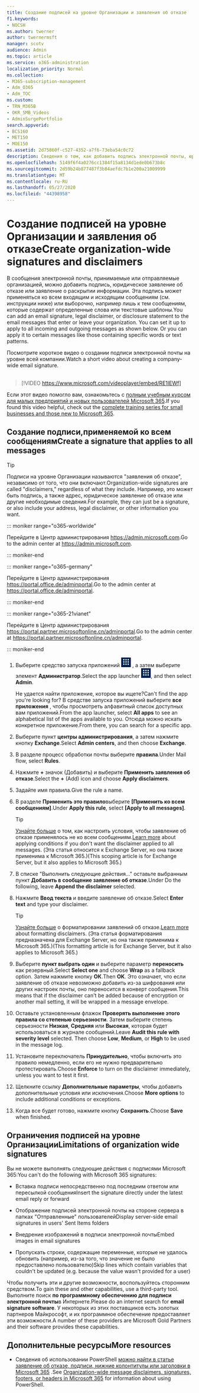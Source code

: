 ```yaml
---
title: Создание подписей на уровне Организации и заявления об отказе
f1.keywords:
- NOCSH
ms.author: twerner
author: twernermsft
manager: scotv
audience: Admin
ms.topic: article
ms.service: o365-administration
localization_priority: Normal
ms.collection:
- M365-subscription-management
- Adm_O365
- Adm_TOC
ms.custom:
- TRN_M365B
- OKR_SMB_Videos
- AdminSurgePortfolio
search.appverid:
- BCS160
- MET150
- MOE150
ms.assetid: 2d75860f-c527-4352-a7f6-73eba54c0c72
description: Сведения о том, как добавить подпись электронной почты, юридическое заявление или раскрытие, во все сообщения электронной почты, которые вводят или выходят из Организации.
ms.openlocfilehash: 5149f6f4a0276cc1384f15a8134d1ede0b673b8c
ms.sourcegitcommit: 2d59b24b877487f3b84aefdc7b1e200a21009999
ms.translationtype: MT
ms.contentlocale: ru-RU
ms.lasthandoff: 05/27/2020
ms.locfileid: "44398958"
---
```

# <a name="create-organization-wide-signatures-and-disclaimers"></a><span data-ttu-id="1ff34-103">Создание подписей на уровне Организации и заявления об отказе</span><span class="sxs-lookup"><span data-stu-id="1ff34-103">Create organization-wide signatures and disclaimers</span></span>

 <span data-ttu-id="1ff34-p101">В сообщения электронной почты, принимаемые или отправляемые организацией, можно добавить подпись, юридическое заявление об отказе или заявление о раскрытии информации. Эта подпись может применяться ко всем входящим и исходящим сообщениям (см. инструкции ниже) или выборочно, например лишь к тем сообщениям, которые содержат определенные слова или текстовые шаблоны.</span><span class="sxs-lookup"><span data-stu-id="1ff34-p101">You can add an email signature, legal disclaimer, or disclosure statement to the email messages that enter or leave your organization. You can set it up to apply to all incoming and outgoing messages as shown below. Or you can apply it to certain messages like those containing specific words or text patterns.</span></span>

 <span data-ttu-id="1ff34-107">Посмотрите короткое видео о создании подписи электронной почты на уровне всей компании.</span><span class="sxs-lookup"><span data-stu-id="1ff34-107">Watch a short video about creating a company-wide email signature.</span></span> <br><br>
  
> [!VIDEO https://www.microsoft.com/videoplayer/embed/RE1IEWf] 

<span data-ttu-id="1ff34-108">Если этот видео помогло вам, ознакомьтесь с [полным учебным курсом для малых предприятий и новых пользователей Microsoft 365](https://support.office.com/article/6ab4bbcd-79cf-4000-a0bd-d42ce4d12816).</span><span class="sxs-lookup"><span data-stu-id="1ff34-108">If you found this video helpful, check out the [complete training series for small businesses and those new to Microsoft 365](https://support.office.com/article/6ab4bbcd-79cf-4000-a0bd-d42ce4d12816).</span></span>

## <a name="create-a-signature-that-applies-to-all-messages"></a><span data-ttu-id="1ff34-109">Создание подписи,применяемой ко всем сообщениям</span><span class="sxs-lookup"><span data-stu-id="1ff34-109">Create a signature that applies to all messages</span></span>

> [!TIP]
> <span data-ttu-id="1ff34-110">Подписи на уровне Организации называются "заявления об отказе", независимо от того, что они включают.</span><span class="sxs-lookup"><span data-stu-id="1ff34-110">Organization-wide signatures are called "disclaimers," regardless of what they include.</span></span> <span data-ttu-id="1ff34-111">Например, это может быть подпись, а также адрес, юридическое заявление об отказе или другие необходимые сведения.</span><span class="sxs-lookup"><span data-stu-id="1ff34-111">For example, they can just be a signature, or also include your address, legal disclaimer, or other information you want.</span></span>
    
::: moniker range="o365-worldwide"

<span data-ttu-id="1ff34-112">Перейдите в Центр администрирования <a href="https://go.microsoft.com/fwlink/p/?linkid=2024339" target="_blank">https://admin.microsoft.com</a>.</span><span class="sxs-lookup"><span data-stu-id="1ff34-112">Go to the admin center at <a href="https://go.microsoft.com/fwlink/p/?linkid=2024339" target="_blank">https://admin.microsoft.com</a>.</span></span>

::: moniker-end

::: moniker range="o365-germany"

<span data-ttu-id="1ff34-113">Перейдите в Центр администрирования <a href="https://go.microsoft.com/fwlink/p/?linkid=848041" target="_blank">https://portal.office.de/adminportal</a>.</span><span class="sxs-lookup"><span data-stu-id="1ff34-113">Go to the admin center at <a href="https://go.microsoft.com/fwlink/p/?linkid=848041" target="_blank">https://portal.office.de/adminportal</a>.</span></span>

::: moniker-end

::: moniker range="o365-21vianet"

<span data-ttu-id="1ff34-114">Перейдите в Центр администрирования <a href="https://go.microsoft.com/fwlink/p/?linkid=850627" target="_blank">https://portal.partner.microsoftonline.cn/adminportal</a>.</span><span class="sxs-lookup"><span data-stu-id="1ff34-114">Go to the admin center at <a href="https://go.microsoft.com/fwlink/p/?linkid=850627" target="_blank">https://portal.partner.microsoftonline.cn/adminportal</a>.</span></span>

::: moniker-end

1. <span data-ttu-id="1ff34-115">Выберите средство запуска приложений ![ и значок запуска приложений ](../../media/7502f4ec-3c9a-435d-a7b4-b9cda85189a7.png) , а затем выберите элемент **Администратор**.</span><span class="sxs-lookup"><span data-stu-id="1ff34-115">Select the app launcher ![The app launcher icon](../../media/7502f4ec-3c9a-435d-a7b4-b9cda85189a7.png), and then select **Admin**.</span></span>
   
    <span data-ttu-id="1ff34-116">Не удается найти приложение, которое вы ищете?</span><span class="sxs-lookup"><span data-stu-id="1ff34-116">Can't find the app you're looking for?</span></span> <span data-ttu-id="1ff34-117">В средстве запуска приложений выберите **все приложения** , чтобы просмотреть алфавитный список доступных вам приложений.</span><span class="sxs-lookup"><span data-stu-id="1ff34-117">From the app launcher, select **All apps** to see an alphabetical list of the apps available to you.</span></span> <span data-ttu-id="1ff34-118">Отсюда можно искать конкретное приложение.</span><span class="sxs-lookup"><span data-stu-id="1ff34-118">From there, you can search for a specific app.</span></span> 
    
2. <span data-ttu-id="1ff34-119">Выберите пункт **центры администрирования**, а затем нажмите кнопку **Exchange**.</span><span class="sxs-lookup"><span data-stu-id="1ff34-119">Select **Admin centers**, and then choose **Exchange**.</span></span>
    
3. <span data-ttu-id="1ff34-120">В разделе процесс обработки почты выберите **правила**.</span><span class="sxs-lookup"><span data-stu-id="1ff34-120">Under Mail flow, select **Rules**.</span></span>
    
4. <span data-ttu-id="1ff34-121">Нажмите **+** значок (Добавить) и выберите **Применить заявления об отказе**.</span><span class="sxs-lookup"><span data-stu-id="1ff34-121">Select the **+** (Add) icon and choose **Apply disclaimers**.</span></span>
    
5. <span data-ttu-id="1ff34-122">Задайте имя правила.</span><span class="sxs-lookup"><span data-stu-id="1ff34-122">Give the rule a name.</span></span>
    
6. <span data-ttu-id="1ff34-123">В разделе **Применить это правило**выберите **[Применить ко всем сообщениям]**.</span><span class="sxs-lookup"><span data-stu-id="1ff34-123">Under **Apply this rule**, select **[Apply to all messages]**.</span></span>
    
    > [!TIP]
    > <span data-ttu-id="1ff34-124">[Узнайте больше](https://docs.microsoft.com/Exchange/policy-and-compliance/mail-flow-rules/signatures#Scoping) о том, как настроить условия, чтобы заявление об отказе применялось не ко всем сообщениям.</span><span class="sxs-lookup"><span data-stu-id="1ff34-124">[Learn more](https://docs.microsoft.com/Exchange/policy-and-compliance/mail-flow-rules/signatures#Scoping) about applying conditions if you don't want the disclaimer applied to all messages.</span></span> <span data-ttu-id="1ff34-125">(Эта статья относится к Exchange Server, но она также применима к Microsoft 365.)</span><span class="sxs-lookup"><span data-stu-id="1ff34-125">(This scoping article is for Exchange Server, but it also applies to Microsoft 365.)</span></span> 
  
7. <span data-ttu-id="1ff34-126">В списке "Выполнить следующие действия..." оставьте выбранным пункт **Добавить в сообщение заявление об отказе**.</span><span class="sxs-lookup"><span data-stu-id="1ff34-126">Under Do the following, leave **Append the disclaimer** selected.</span></span> 
    
8.  <span data-ttu-id="1ff34-127">Нажмите **Ввод текста** и введите заявление об отказе.</span><span class="sxs-lookup"><span data-stu-id="1ff34-127">Select **Enter text** and type your disclaimer.</span></span> 
    
    > [!TIP]
    > <span data-ttu-id="1ff34-128">[Узнайте больше](https://docs.microsoft.com/Exchange/policy-and-compliance/mail-flow-rules/signatures#FormatDisclaimer) о форматировании заявлений об отказе.</span><span class="sxs-lookup"><span data-stu-id="1ff34-128">[Learn more](https://docs.microsoft.com/Exchange/policy-and-compliance/mail-flow-rules/signatures#FormatDisclaimer) about formatting disclaimers.</span></span> <span data-ttu-id="1ff34-129">(Эта статья форматирования предназначена для Exchange Server, но она также применима к Microsoft 365.)</span><span class="sxs-lookup"><span data-stu-id="1ff34-129">(This formatting article is for Exchange Server, but it also applies to Microsoft 365.)</span></span> 

9. <span data-ttu-id="1ff34-130">Выберите **пункт выбрать один** и выберите параметр **переносить** как резервный.</span><span class="sxs-lookup"><span data-stu-id="1ff34-130">Select **Select one** and choose **Wrap** as a fallback option.</span></span> <span data-ttu-id="1ff34-131">Затем нажмите кнопку **ОК**.</span><span class="sxs-lookup"><span data-stu-id="1ff34-131">Then **OK**.</span></span> <span data-ttu-id="1ff34-132">Это означает, что если заявление об отказе невозможно добавить из-за шифрования или других настроек почты, оно переносится в конверт сообщения.</span><span class="sxs-lookup"><span data-stu-id="1ff34-132">This means that if the disclaimer can't be added because of encryption or another mail setting, it will be wrapped in a message envelope.</span></span>
    
10. <span data-ttu-id="1ff34-p107">Оставьте установленным флажок **Проверять выполнение этого правила со степенью серьезности**. Затем выберите степень серьезности **Низкая**, **Средняя** или **Высокая**, которая будет использоваться в журнале сообщений.</span><span class="sxs-lookup"><span data-stu-id="1ff34-p107">Leave **Audit this rule with severity level** selected. Then choose **Low**, **Medium**, or **High** to be used in the message log.</span></span> 
    
11. <span data-ttu-id="1ff34-135">Установите переключатель **Принудительно**, чтобы включить это правило немедленно, если его не нужно предварительно протестировать.</span><span class="sxs-lookup"><span data-stu-id="1ff34-135">Choose **Enforce** to turn on the disclaimer immediately, unless you want to test it first.</span></span> 
    
12. <span data-ttu-id="1ff34-136">Щелкните ссылку **Дополнительные параметры**, чтобы добавить дополнительные условия или исключения.</span><span class="sxs-lookup"><span data-stu-id="1ff34-136">Choose **More options** to include additional conditions or exceptions.</span></span> 
    
13. <span data-ttu-id="1ff34-137">Когда все будет готово, нажмите кнопку **Сохранить**.</span><span class="sxs-lookup"><span data-stu-id="1ff34-137">Choose **Save** when finished.</span></span> 
    
## <a name="limitations-of-organization-wide-signatures"></a><span data-ttu-id="1ff34-138">Ограничения подписей на уровне Организации</span><span class="sxs-lookup"><span data-stu-id="1ff34-138">Limitations of organization wide signatures</span></span>

<span data-ttu-id="1ff34-139">Вы не можете выполнять следующие действия с подписями Microsoft 365:</span><span class="sxs-lookup"><span data-stu-id="1ff34-139">You can't do the following with Microsoft 365 signatures:</span></span>
  
- <span data-ttu-id="1ff34-140">Вставка подписи непосредственно под последним ответом или пересылкой сообщения</span><span class="sxs-lookup"><span data-stu-id="1ff34-140">Insert the signature directly under the latest email reply or forward</span></span>
    
- <span data-ttu-id="1ff34-141">Отображение подписей электронной почты на стороне сервера в папках "Отправленные" пользователей</span><span class="sxs-lookup"><span data-stu-id="1ff34-141">Display server-side email signatures in users' Sent Items folders</span></span>
    
- <span data-ttu-id="1ff34-142">Внедрение изображений в подписи электронной почты</span><span class="sxs-lookup"><span data-stu-id="1ff34-142">Embed images in email signatures</span></span>
    
- <span data-ttu-id="1ff34-143">Пропускать строки, содержащие переменные, которые не удалось обновить (например, из-за того, что значение не было предоставлено пользователю)</span><span class="sxs-lookup"><span data-stu-id="1ff34-143">Skip lines which contain variables that couldn't be updated (e.g. because the value wasn't provided for a user)</span></span>
    
<span data-ttu-id="1ff34-144">Чтобы получить эти и другие возможности, воспользуйтесь сторонним средством.</span><span class="sxs-lookup"><span data-stu-id="1ff34-144">To gain these and other capabilities, use a third-party tool.</span></span> <span data-ttu-id="1ff34-145">Выполните поиск **по программному обеспечению для подписи электронной почты**в Интернете.</span><span class="sxs-lookup"><span data-stu-id="1ff34-145">Please do an internet search for **email signature software**.</span></span> <span data-ttu-id="1ff34-146">У некоторых из этих поставщиков есть золотых партнеров Майкрософт, и их программное обеспечение предоставляет эти возможности.</span><span class="sxs-lookup"><span data-stu-id="1ff34-146">A number of these providers are Microsoft Gold Partners and their software provides these capabilities.</span></span> 
  
## <a name="more-resources"></a><span data-ttu-id="1ff34-147">Дополнительные ресурсы</span><span class="sxs-lookup"><span data-stu-id="1ff34-147">More resources</span></span>

- <span data-ttu-id="1ff34-148">Сведения об использовании PowerShell [можно найти в статье заявление об отказе, подписи, нижние колонтитулы или заголовки в Microsoft 365](https://docs.microsoft.com/exchange/security-and-compliance/mail-flow-rules/disclaimers-signatures-footers-or-headers) .</span><span class="sxs-lookup"><span data-stu-id="1ff34-148">See [Organization-wide message disclaimers, signatures, footers, or headers in Microsoft 365](https://docs.microsoft.com/exchange/security-and-compliance/mail-flow-rules/disclaimers-signatures-footers-or-headers) for information about using PowerShell.</span></span> 
    

